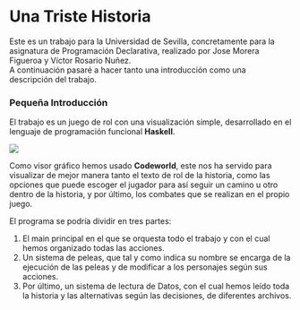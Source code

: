 #                                                                                   Una Triste Historia

Este es un trabajo para la Universidad de Sevilla, concretamente para la asignatura de Programación Declarativa, realizado por Jose Morera Figueroa y Víctor Rosario Nuñez.  
A continuación pasaré a hacer tanto una introducción como una descripción del trabajo.

###                                                                                 Pequeña Introducción

El trabajo es un juego de rol con una visualización simple, desarrollado en el lenguaje de programación funcional __Haskell__. 


![](https://sugus.eii.us.es/sugupedia/images/c/c9/Haskell-logo.jpg)


Como visor gráfico hemos usado __Codeworld__, este nos ha servido para visualizar de mejor manera tanto el texto de rol de la historia, como las opciones que puede escoger el jugador 
para así seguir un camino u otro dentro de la historia, y por último, los combates que se realizan en el propio juego.

El programa se podría dividir en tres partes:
  1. El main principal en el que se orquesta todo el trabajo y con el cual hemos organizado todas las acciones.
  2. Un sistema de peleas, que tal y como indica su nombre se encarga de la ejecución de las peleas y de modificar a los personajes según sus acciones.
  3. Por último, un sistema de lectura de Datos, con el cual hemos leído toda la historia y las alternativas según las decisiones, de diferentes archivos.

